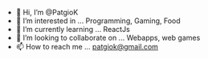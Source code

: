 - 👋 Hi, I’m @PatgioK
- 👀 I’m interested in ...
Programming, Gaming, Food
- 🌱 I’m currently learning ...
ReactJs
- 💞️ I’m looking to collaborate on ...
Webapps, web games
- 📫 How to reach me ...
patgiok@gmail.com
<!---
PatgioK/PatgioK is a ✨ special ✨ repository because its `README.md` (this file) appears on your GitHub profile.
You can click the Preview link to take a look at your changes.
--->

